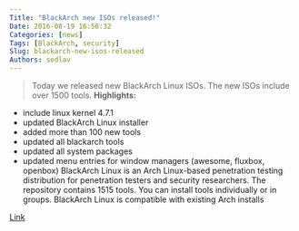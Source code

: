 ```yaml
---
Title: "BlackArch new ISOs released!"
Date: 2016-08-19 16:56:32
Categories: [news]
Tags: [BlackArch, security]
Slug: blackarch-new-isos-released
Authors: sedlav
---
```


> Today we released new BlackArch Linux ISOs. The new ISOs include over 1500 tools.
**Highlights:**
* include linux kernel 4.7.1
* updated BlackArch Linux installer
* added more than 100 new tools
* updated all blackarch tools
* updated all system packages
* updated menu entries for window managers (awesome, fluxbox, openbox)
BlackArch Linux is an Arch Linux-based penetration testing distribution for penetration testers and security researchers. The repository contains 1515 tools. You can install tools individually or in groups. BlackArch Linux is compatible with existing Arch installs

[Link](https://www.blackarch.org/blog.html)
